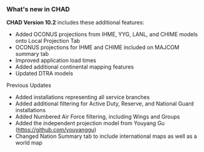 ### What's new in CHAD

**CHAD Version 10.2** includes these additional features:

-   Added OCONUS projections from IHME, YYG, LANL, and CHIME models onto Local Projection Tab
-   OCONUS projections for IHME and CHIME included on MAJCOM summary tab
-   Improved application load times
-   Added additional continental mapping features
-   Updated DTRA models

Previous Updates
-   Added installations representing all service branches
-   Added additional filtering for Active Duty, Reserve, and National Guard installations
-   Added Numbered Air Force filtering, including Wings and Groups
-   Added the independent projection model from Youyang Gu (https://github.com/youyanggu)
-   Changed Nation Summary tab to include international maps as well as a world map
